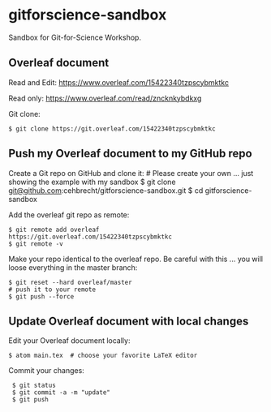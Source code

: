 # gitforscience-sandbox

Sandbox for Git-for-Science Workshop.

## Overleaf document

Read and Edit:
https://www.overleaf.com/15422340tzpscybmktkc

Read only:
https://www.overleaf.com/read/zncknkybdkxg

Git clone:

    $ git clone https://git.overleaf.com/15422340tzpscybmktkc

## Push my Overleaf document to my GitHub repo

Create a Git repo on GitHub and clone it:
    # Please create your own ... just showing the example with my sandbox
    $ git clone git@github.com:cehbrecht/gitforscience-sandbox.git
    $ cd gitforscience-sandbox

Add the overleaf git repo as remote:

    $ git remote add overleaf https://git.overleaf.com/15422340tzpscybmktkc
    $ git remote -v

Make your repo identical to the overleaf repo. Be careful with this ... you will loose everything in the master branch:

    $ git reset --hard overleaf/master
    # push it to your remote
    $ git push --force

## Update Overleaf document with local changes

Edit your Overleaf document locally:

    $ atom main.tex  # choose your favorite LaTeX editor

Commit your changes:

     $ git status
     $ git commit -a -m "update"
     $ git push
